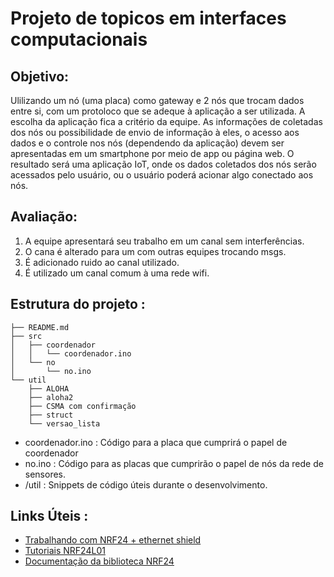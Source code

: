 # Projeto de topicos em interfaces computacionais

## Objetivo:
Ulilizando um nó (uma placa) como gateway e 2 nós que trocam dados entre si, com um protoloco que se adeque à aplicação a ser utilizada. A escolha da aplicação fica a critério da equipe.
As informações de coletadas dos nós ou possibilidade de envio de informação à eles, o acesso aos dados e o controle nos nós (dependendo da aplicação) devem ser apresentadas em um smartphone por meio de app ou página web.
O resultado será uma aplicação IoT, onde os dados coletados dos nós serão acessados pelo usuário, ou o usuário poderá acionar algo conectado aos nós.

## Avaliação:
1. A equipe apresentará seu trabalho em um canal sem interferências.
2. O cana é alterado para um com outras equipes trocando msgs.
3. É adicionado ruido ao canal utilizado.
4. É utilizado um canal comum à uma rede wifi.

## Estrutura do projeto :
```
├── README.md 
├── src
│   ├── coordenador
│   │   └── coordenador.ino
│   └── no
│       └── no.ino
└── util
    ├── ALOHA
    ├── aloha2
    ├── CSMA com confirmação
    ├── struct
    └── versao_lista
```
* coordenador.ino : Código para a placa que cumprirá o papel de coordenador
* no.ino : Código para as placas que cumprirão o papel de nós da rede de sensores. 
* /util : Snippets de código úteis durante o desenvolvimento.
## Links Úteis : 
 - [Trabalhando com NRF24 + ethernet shield](https://forum.arduino.cc/t/nrf24l01-radios-rf24-library-ethernet-shield-do-not-work-together/195013/24)
 - [Tutoriais NRF24L01](https://forum.arduino.cc/t/simple-nrf24l01-2-4ghz-transceiver-demo/405123/64)
 - [Documentação da biblioteca NRF24](https://nrf24.github.io/RF24/)
